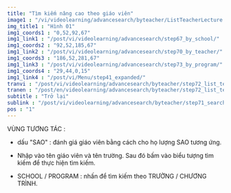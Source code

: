 ```yaml
---
title: "Tìm kiếm nâng cao theo giáo viên"
image1 : "/vi/videolearning/advancesearch/byteacher/ListTeacherLecture.png"
img_title1 : "Hình 01"
img1_coords1 : "0,52,92,67"
img1_link1 : "/post/vi/videolearning/advancesearch/step67_by_school/"
img1_coords2 : "92,52,185,67"
img1_link2 : "/post/vi/videolearning/advancesearch/step70_by_teacher/"
img1_coords3 : "186,52,281,67"
img1_link3 : "/post/vi/videolearning/advancesearch/step73_by_program/"
img1_coords4 : "29,44,0,15"
img1_link4 : "/post/vi/Menu/step41_expanded/"
tranvi : "/post/vi/videolearning/advancesearch/byteacher/step72_list_teacher_lecture/"
tranen : "/post/en/videolearning/advancesearch/byteacher/step72_list_teacher_lecture/"
subtitle : "Trở lại"
sublink : "/post/vi/videolearning/advancesearch/byteacher/step71_search_result/"
pos : "1"
---
```

VÙNG TƯƠNG TÁC :

- dấu "SAO" : đánh giá giáo viên bằng cách cho họ lượng SAO tương ứng.

- Nhập vào tên giáo viên và tên trường. Sau đó bấm vào biểu tượng tìm kiếm để thực hiện tìm kiếm.

- SCHOOL / PROGRAM : nhấn để tìm kiếm theo TRƯỜNG / CHƯƠNG TRÌNH.